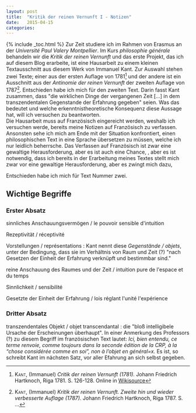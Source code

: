 ```yaml
---
layout: post
title:  "Kritik der reinen Vernunft I - Notizen"
date:   2015-04-15
categories: 
---
```

{% include _toc.html %}
Zur Zeit studiere ich im Rahmen von Erasmus an der *Université Paul Valery Montpellier*. Im Kurs *philosophie générale* behandeln wir die *Kritik der reinen Vernunft* und das erste Projekt, das ich auf diesem Blog erarbeite, ist eine Hausarbeit zu einem kleinen Textausschnitt aus diesem Werk von Immanuel Kant. Zur Auswahl stehen zwei Texte; einer aus der ersten Auflage von 1781[^1] und der andere ist ein Ausschnitt aus der *Antinomie der reinen Vernunft* der zweiten Auflage von 1787[^2]. Entschieden habe ich mich für den zweiten Text. Darin fasst Kant zusammen, dass "die wirklichen Dinge der vergangenen Zeit [...] in dem transzendentalen Gegenstande der Erfahrung gegeben" seien. Was das bedeutet und welche erkenntnistheoretische Konsequenz diese Aussage hat, will ich versuchen zu beantworten.  
Die Hausarbeit muss auf Französisch eingereicht werden, weshalb ich versuchen werde, bereits meine Notizen auf Französisch zu verfassen. Ansonsten sehe ich mich am Ende mit der Situation konfrontiert, einen philosophischen Text in eine Sprache übersetzen zu müssen, welche ich nur leidlich beherrsche. Das Verfassen auf Französisch ist zwar eine gewaltige Herausforderung, aber es ist auch eine Chance, 
, aber es ist notwendig, dass ich bereits in der Erarbeitung meines Textes
stellt mich zwar vor eine gewaltige Herausforderung, aber es zwingt mich dazu, 


[^1]: <span style="font-variant: small-caps">Kant,</span> (Immanuel) *Critik der reinen Vernunft (1781).* Johann Friedrich Hartknoch, Riga 1781. S. 126-128.
    Online in [Wikisource](http://de.wikisource.org/wiki/Critik_der_reinen_Vernunft_%281781%29)  
    
[^2]: <span style="font-variant: small-caps">Kant,</span> (Immanuel) *Kritik der reinen Vernunft. Zweite hin und wieder verbesserte Auflage (1787).* Johann Friedrich Hartknoch, Riga 1787. S. ...

Entschieden habe ich mich für Text Nummer zwei.

## Wichtige Begriffe

### Erster Absatz

sinnliches Anschauungsvermögen / le pouvoir sensible d'intuition  

Rezeptivität / réceptivité  

Vorstellungen / représentations
   : Kant nennt diese *Gegenstände / objets*, unter der Bedingung, dass sie im Verhältnis von Raum und Zeit (?) "nach Gesetzen der Einheit der Erfahrung verknüpft und bestimmbar sind."

reine Anschauung des Raumes und der Zeit /  intuition pure de l'espace et du temps  

Sinnlichkeit / sensibilité  

Gesetzte der Einheit der Erfahrung / lois réglant l'unité l'expérience  

### Dritter Absatz

transzendentales Objekt / objet transcendantal
   : die "bloß intelligibele Ursache der Erscheinungen überhaupt". In einer Anmerkung des Professors (?) zu diesem Begriff im französischen Text lautet: *Ici, bien entendu, ce terme renvoie, comme toujours dans la seconde édition de la CRP, à la “chose considérée comme en soi”, non à l’objet en général=x.* Es ist, so schreibt Kant im nächsten Satz, vor aller Efahrung an sich selbst gegeben.

